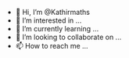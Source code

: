 - 👋 Hi, I’m @Kathirmaths
- 👀 I’m interested in ...
- 🌱 I’m currently learning ...
- 💞️ I’m looking to collaborate on ...
- 📫 How to reach me ...

<!---
Kathirmaths/Kathirmaths is a ✨ special ✨ repository because its `README.md` (this file) appears on your GitHub profile.
You can click the Preview link to take a look at your changes.
--->
